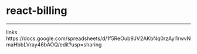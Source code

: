 # react-billing
<hr/>
links <br/>
https://docs.google.com/spreadsheets/d/1f5ReOub9JV2AKbNq0rzAyl1rwvNmaHbbLVray46bAOQ/edit?usp=sharing